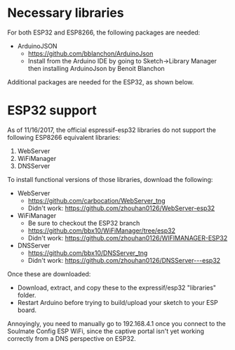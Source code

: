 # Necessary libraries

For both ESP32 and ESP8266, the following packages are needed:

* ArduinoJSON
  * https://github.com/bblanchon/ArduinoJson
  * Install from the Arduino IDE by going to Sketch->Library Manager then installing ArduinoJson by Benoit Blanchon

Additional packages are needed for the ESP32, as shown below.

# ESP32 support

As of 11/16/2017, the official espressif-esp32 libraries do not support the following ESP8266 equivalent libraries:

1. WebServer
1. WiFiManager
1. DNSServer

To install functional versions of those libraries, download the following:

* WebServer
  * https://github.com/carbocation/WebServer_tng
  * Didn't work: https://github.com/zhouhan0126/WebServer-esp32
* WiFiManager
  * Be sure to checkout the ESP32 branch
  * https://github.com/bbx10/WiFiManager/tree/esp32
  * Didn't work: https://github.com/zhouhan0126/WIFIMANAGER-ESP32
* DNSServer
  * https://github.com/bbx10/DNSServer_tng
  * Didn't work: https://github.com/zhouhan0126/DNSServer---esp32

Once these are downloaded:

* Download, extract, and copy these to the expressif/esp32 "libraries" folder.
* Restart Arduino before trying to build/upload your sketch to your ESP board.

Annoyingly, you need to manually go to 192.168.4.1 once you connect to the Soulmate Config ESP WiFi, since the captive portal isn't yet working correctly from a DNS perspective on ESP32.